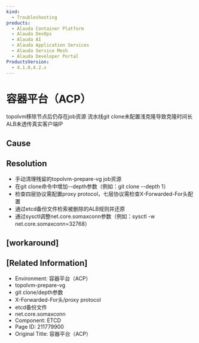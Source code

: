 ```yaml
---
kind:
  - Troubleshooting
products:
  - Alauda Container Platform
  - Alauda DevOps
  - Alauda AI
  - Alauda Application Services
  - Alauda Service Mesh
  - Alauda Developer Portal
ProductsVersion:
  - 4.1.0,4.2.x
---
```

<!-- A type of document that involves encountering a fault, diagnosing it, performing root cause analysis, and providing solutions. -->

# 容器平台（ACP）

topolvm移除节点后仍存在job资源 流水线git clone未配置浅克隆导致克隆时间长 ALB未透传真实客户端IP

## Cause

## Resolution
- 手动清理残留的topolvm-prepare-vg job资源
- 在git clone命令中增加--depth参数（例如：git clone --depth 1）
- 检查四层协议需配置proxy protocol，七层协议需检查X-Forwarded-For头配置
- 通过etcd备份文件检索被删除的ALB规则并还原
- 通过sysctl调整net.core.somaxconn参数（例如：sysctl -w net.core.somaxconn=32768）

## [workaround]

## [Related Information]
- Environment: 容器平台（ACP）
- topolvm-prepare-vg
- git clone/depth参数
- X-Forwarded-For头/proxy protocol
- etcd备份文件
- net.core.somaxconn
- Component: ETCD
- Page ID: 211779900
- Original Title: 容器平台（ACP）
